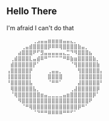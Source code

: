 ## Hello There

I'm afraid I can't do that

```
⠀⠀⠀⠀⠀⠀⠀⢀⣠⣤⣤⣶⣶⣶⣶⣤⣤⣄⡀⠀⠀⠀⠀⠀⠀⠀
⠀⠀⠀⠀⢀⣤⣾⣿⣿⣿⣿⡿⠿⠿⢿⣿⣿⣿⣿⣷⣤⡀⠀⠀⠀⠀
⠀⠀⠀⣴⣿⣿⣿⠟⠋⣻⣤⣤⣤⣤⣤⣄⣉⠙⠻⣿⣿⣿⣦⠀⠀⠀
⠀⢀⣾⣿⣿⣿⣇⣤⣾⠿⠛⠉⠉⠉⠉⠛⠿⣷⣶⣿⣿⣿⣿⣷⡀⠀
⠀⣾⣿⣿⣿⣿⣿⡟⠁⠀⠀⠀⠀⠀⠀⠀⠀⠈⢻⣿⣿⣿⣿⣿⣷⠀
⢠⣿⣿⣿⣿⣿⡟⠀⠀⠀⠀⢀⣤⣤⡀⠀⠀⠀⠀⢻⣿⣿⣿⣿⣿⡄
⢸⣿⣿⣿⣿⣿⡇⠀⠀⠀⠀⣿⣿⣿⣿⠀⠀⠀⠀⢸⣿⣿⣿⣿⣿⡇
⠘⣿⣿⣿⣿⣿⣧⠀⠀⠀⠀⠈⠛⠛⠁⠀⠀⠀⠀⣼⣿⣿⣿⣿⣿⠃
⠀⢿⣿⣿⣿⣿⣿⣧⡀⠀⠀⠀⠀⠀⠀⠀⠀⢀⣼⣿⣿⣿⣿⣿⡿⠀
⠀⠈⢿⣿⣿⣿⣿⣿⣿⣶⣤⣀⣀⣀⣀⣤⣶⣿⣿⣿⣿⣿⣿⡿⠁⠀
⠀⠀⠀⠻⣿⣿⣿⣿⣿⣿⣿⣿⣿⣿⣿⣿⣿⣿⣿⣿⣿⣿⠟⠀⠀⠀
⠀⠀⠀⠀⠈⠛⢿⣿⣿⣿⣿⣿⣿⣿⣿⣿⣿⣿⣿⡿⠛⠁⠀⠀⠀⠀
⠀⠀⠀⠀⠀⠀⠀⠈⠙⠛⠛⠿⠿⠿⠿⠛⠛⠋⠁⠀⠀⠀⠀⠀⠀⠀
```
<!--
**sascha-buettner/sascha-buettner** is a ✨ _special_ ✨ repository because its `README.md` (this file) appears on your GitHub profile.

Here are some ideas to get you started:

- 🔭 I’m currently working on ...
- 🌱 I’m currently learning ...
- 👯 I’m looking to collaborate on ...
- 🤔 I’m looking for help with ...
- 💬 Ask me about ...
- 📫 How to reach me: ...
- 😄 Pronouns: ...
- ⚡ Fun fact: ...
-->
